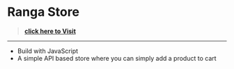 # Ranga Store
> **[click here to Visit](https://tohirraihan.github.io/ranga-store/index.html)**
---

- Build with JavaScript
- A simple API based store where you can simply add a product to cart
